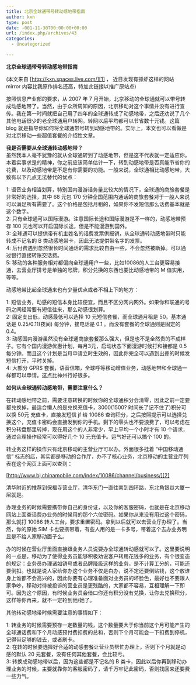 ```yaml
---
title: 北京全球通带号转动感地带指南
author: kxn
type: post
date: -001-11-30T00:00:00+00:00
url: /index.php/archives/43
categories:
  - Uncategorized

---
```

**北京全球通带号转动感地带指南**

(本文来自 [http://kxn.spaces.live.com/][1] ， 近日发现有抓虾这样的网站 mirror 内容比我原作排名还高，特加此链接以推广原站点)

按照信息产业部的要求，从 2007 年 7 月开始，北京移动的全球通就可以带号转成动感地带了。当然，由于众所周知的原因，北京移动对这个事情并没有进行宣传。我在第一时间就把自己用了四年的全球通转成了动感地带，之后还劝说了几个其他电话很少的老全球通用户转网。转网以后平均都可以节省数十元钱。这篇 blog 就是指导你如何将全球通带号转到动感地带的。实际上，本文也可以看做是对北京移动一些超值套餐的介绍性文章。

**我是否需要从全球通转动感地带？**  
虽然我本人毫不犹豫的就从全球通转到了动感地带，但是这不代表就一定适应你。本着实事求是的精神，你之前应该简单估计一下，转到动感地带是否真能节省你的花费，以及动感地带是不是有你需要的功能。一般来说，全球通相比动感地带，大致有以下几点无法替代的优点：

1: 语音业务相当划算，特别国内漫游话务量比较大的情况下，全球通的商旅套餐是非常好的选择，其中 68 元包 170 分钟全国范围内通话的商旅套餐对于一般人来说可以满足所有需要了。这个价格是包括月租的，如果你不发短信那么话费基本就是这个数字。  
2: 只有全球通可以国际漫游。注意国际长途和国际漫游是不一样的，动感地带预存 100 元也可以开启国际长途，但是不能漫游到国外。  
3: 全球通可以提供带有机主姓名的话费发票供报销，从全球通转动感地带时只能转成不记名的 B 类动感地带卡，因此无法提供带名字的发票。  
4: 后付费遇到忽然很长时间通话的需求比较自由一些，不会忽然被断掉。可以通过银行直接转账交话费。  
5: 移动的各种服务相对都偏向全球通用户一些，比如10086的人工台更容易接通，去营业厅排号是单独的号牌，积分兑换的东西也要比动感地带的 M 值实用，等等。

动感地带比起全球通来也有少量优点或者不相上下的地方：

1: 短信业务，动感的短信本身比较便宜，而且不区分网内网外。如果你和联通的号码之间经常要有短信往来，那么动感很划算。  
2: 固定支出低，动感最低可以选择 10 元短信套餐，而全球通月租是 50。基本通话是 0.25/0.11(夜间) 每分钟，接电话是 0.1 。而没有套餐的全球通则是固定的 0.4。  
3: 动感国内漫游虽然没有全球通商旅套餐那么强大，但是也不是全然贵的不成样子。它有个国内漫游优惠计划，每月3元，启动状态下面漫游时候打和接都是 0.5 每分钟。而且这个计划是当月申请立时生效的，因此你完全可以遇到出差的时候发短信打开，平时关掉。  
4: 大部分 GPRS 套餐，语音信箱，全球呼等移动增值业务，动感地带和全球通一样都可以申请。这点比神州行好很多。

**如何从全球通转动感地带，需要注意什么？**

在转动感地带之前，需要注意转换的时候你的全球通积分会清零，因此之前一定要都兑换掉，最适合懒人的是兑换充值卡，3000(1500? 时间长了记不住了)积分可以换 50元 充值卡，直接发短信 jf 给 10086 查询积分，之后按照提示可以选择兑换这个，充值卡密码会直接发到你的手机。剩下的零头也不要浪费了，可以考虑在积分转盘那里转掉，现在用这个的人非常少，早上平均一个小时才有 10 个请求，通过合理操作经常可以得好几个 10 元充值卡。运气好还可以搞个 100 的。

转业务这样的操作只有北京移动的主营业厅可以办。外面很多挂着 “中国移动通信” 标志的店，其实都是移动的合作厅，办不了核心业务，北京移动的主营业厅列表在这个网页上面可以查到：

[http://www.bj.chinamobile.com/index/10086/channel/business/][2]

清华附近的推荐到保福寺营业厅，清华东门一直往南到四环路，东北角银谷大厦一层就是。

办理业务的时候需要携带你自己的身份证，以及你的客服密码，也就是在北京移动网站上面查话费办业务的时候用的那个六位密码。如果你从来没有用过这个密码，那么就打 10086 转人工台，要求重置密码。拿到以后就可以去营业厅办理了。当然，你的原始 SIM 卡也要携带着，有些人用的是一卡多号，带着这个去办业务明显是不给人家移动面子么。

办的时候在营业厅里面直接跟业务人员说要办全球通转动感就可以了。这里要说明的一点是，移动为了使得业务员能够积极劝说客户转用花钱多的业务，有个很变态的规定：业务员办理诸如销号或者品牌降级这样的业务，是不计算工分的，可能还要倒扣。也就是说人家给你办这个业务不仅是白办，说不定还要倒贴钱，这个放谁身上谁都不会高兴的，因此你要有心理准备面对业务员的坏脸色，最好也不要跟人家争吵，移动对待被投诉的营业员是更残酷的，大家都不容易，互相理解一下即可。因为这个原因，有时候业务员会借口你还有积分没有兑换，让你去兑换积分，这样等你再来，就不一定轮到他/她了。

其他转动感地带时候需要注意的事情如下：

1: 转业务的时候需要预存一定数量的钱，这个数量要大于你当前这个月可能产生的全球通话费和下个月动感预付费扣费的总和，否则下个月可能会一下扣费到停机，记得带足够的钱去，或者刷卡。  
2: 在转的时候要选择好合适的动感套餐让营业员帮忙办理上，否则下个月就是动感的默认 20 元套餐，没有任何其他套餐，会比较亏。  
3: 转换成动感地带以后，因为这些都是不记名的 B 类卡，因此以后你再到移动办理业务的时候，主要就靠你的客服密码了，请千万牢记此密码，否则找回来还要费一些力气。

 [1]: http://kxn.spaces.live.com/ "http://kxn.spaces.live.com/"
 [2]: http://www.bj.chinamobile.com/index/10086/channel/business/ "http://www.bj.chinamobile.com/index/10086/channel/business/"